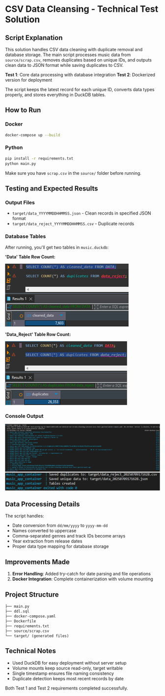 # CSV Data Cleansing - Technical Test Solution

## Script Explanation

This solution handles CSV data cleaning with duplicate removal and database storage. The main script processes music data from `source/scrap.csv`, removes duplicates based on unique IDs, and outputs clean data to JSON format while saving duplicates to CSV.

**Test 1**: Core data processing with database integration
**Test 2**: Dockerized version for deployment

The script keeps the latest record for each unique ID, converts data types properly, and stores everything in DuckDB tables.

## How to Run

### Docker
```bash
docker-compose up --build
```

### Python
```bash
pip install -r requirements.txt
python main.py
```

Make sure you have `scrap.csv` in the `source/` folder before running.

## Testing and Expected Results

### Output Files
- `target/data_YYYYMMDDHHMMSS.json` - Clean records in specified JSON format
- `target/data_reject_YYYYMMDDHHMMSS.csv` - Duplicate records

### Database Tables
After running, you'll get two tables in `music.duckdb`:

**'Data' Table Row Count:**

![alt text](img/Clean.png)

**'Data_Reject' Table Row Count:**

![img/Duplicates.png](img/Duplicates.png)

### Console Output
![alt text](<img/Console 1.png>)
![alt text](<img/Console 2.png>)

## Data Processing Details

The script handles:
- Date conversion from `dd/mm/yyyy` to `yyyy-mm-dd`
- Names converted to uppercase
- Comma-separated genres and track IDs become arrays
- Year extraction from release dates
- Proper data type mapping for database storage

## Improvements Made

1. **Error Handling**: Added try-catch for date parsing and file operations
2. **Docker Integration**: Complete containerization with volume mounting

## Project Structure
```
├── main.py
├── ddl.sql
├── docker-compose.yaml
├── Dockerfile
├── requirements.txt
├── source/scrap.csv
└── target/ (generated files)
```

## Technical Notes

- Used DuckDB for easy deployment without server setup
- Volume mounts keep source read-only, target writable
- Single timestamp ensures file naming consistency
- Duplicate detection keeps most recent records by date

Both Test 1 and Test 2 requirements completed successfully.
